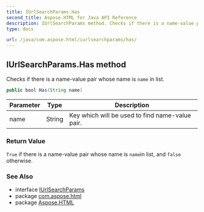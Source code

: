 ```yaml
---
title: IUrlSearchParams.Has
second_title: Aspose.HTML for Java API Reference
description: IUrlSearchParams method. Checks if there is a name-value pair whose name is name in list
type: docs

url: /java/com.aspose.html/iurlsearchparams/has/
---
```

## IUrlSearchParams.Has method

Checks if there is a name-value pair whose name is `name` in list.

```java
public bool Has(String name)
```

| Parameter | Type | Description |
| --- | --- | --- |
| name | String | Key which will be used to find name-value pair. |

### Return Value

`True` if there is a name-value pair whose name is `name`in list, and `false` otherwise.

### See Also

* interface [IUrlSearchParams](../)
* package [com.aspose.html](../../../com.aspose.html/)
* package [Aspose.HTML](../../../)
